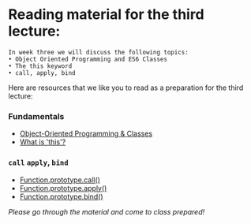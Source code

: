 # Reading material for the third lecture:

```
In week three we will discuss the following topics:
• Object Oriented Programming and ES6 Classes
• The this keyword
• call, apply, bind
```

Here are resources that we like you to read as a preparation for the third lecture:

### Fundamentals

- [Object-Oriented Programming & Classes](../../../fundamentals/blob/master/fundamentals/oop_classes.md)
- [What is 'this'?](../../../fundamentals/blob/master/fundamentals/this.md)

### `call` `apply`, `bind`

- [Function.prototype.call()](https://developer.mozilla.org/en-US/docs/Web/JavaScript/Reference/Global_Objects/Function/call)
- [Function.prototype.apply()](https://developer.mozilla.org/en-US/docs/Web/JavaScript/Reference/Global_Objects/Function/apply)
- [Function.prototype.bind()](https://developer.mozilla.org/en-US/docs/Web/JavaScript/Reference/Global_Objects/Function/bind)


_Please go through the material and come to class prepared!_